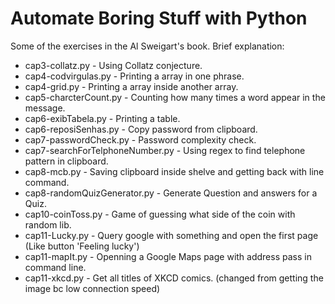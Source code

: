 # Automate Boring Stuff with Python

Some of the exercises in the Al Sweigart's book.
Brief explanation:
* cap3-collatz.py - Using Collatz conjecture.
* cap4-codvirgulas.py - Printing a array in one phrase.
* cap4-grid.py - Printing a array inside another array.
* cap5-charcterCount.py - Counting how many times a word appear in the message.
* cap6-exibTabela.py - Printing a table.
* cap6-reposiSenhas.py - Copy password from clipboard.
* cap7-passwordCheck.py - Password complexity check.
* cap7-searchForTelphoneNumber.py - Using regex to find telephone pattern in clipboard.
* cap8-mcb.py - Saving clipboard inside shelve and getting back with line command.
* cap8-randomQuizGenerator.py - Generate Question and answers for a Quiz.
* cap10-coinToss.py - Game of guessing what side of the coin with random lib.
* cap11-Lucky.py - Query google with something and open the first page (Like button 'Feeling lucky')
* cap11-mapIt.py - Openning a Google Maps page with address pass in command line.
* cap11-xkcd.py - Get all titles of XKCD comics. (changed from getting the image bc low connection speed)
